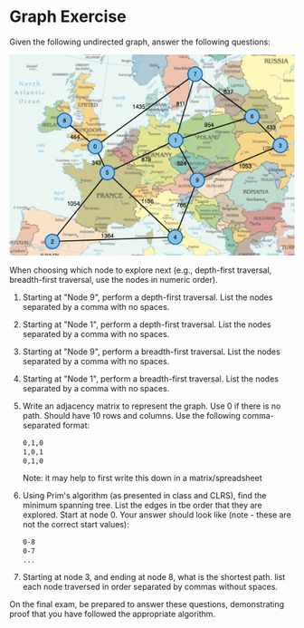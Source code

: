 # Graph Exercise
Given the following undirected graph, answer the following questions:

![](graph.png)

When choosing which node to explore next (e.g., depth-first traversal, breadth-first traversal, use the nodes in numeric order).


1. Starting at "Node 9", perform a depth-first traversal.  List the nodes separated by a comma with no spaces.

2. Starting at "Node 1", perform a depth-first traversal.  List the nodes separated by a comma with no spaces.

3. Starting at "Node 9", perform a breadth-first traversal.  List the nodes separated by a comma with no spaces.

4. Starting at "Node 1", perform a breadth-first traversal.  List the nodes separated by a comma with no spaces.

5. Write an adjacency matrix to represent the graph.  Use 0 if there is no path. Should have 10 rows and columns.  Use the following comma-separated format:
   ```
   0,1,0
   1,0,1
   0,1,0
   ```
   Note: it may help to first write this down in a matrix/spreadsheet

6. Using Prim's algorithm (as presented in class and CLRS), find the minimum spanning tree.  List the edges in tbe order that they are explored.  Start at node 0. Your answer should look like (note - these are not the correct start values):
   ```
   0-8
   0-7
   ...
   ```

7. Starting at node 3, and ending at node 8, what is the shortest path.  list each
node traversed in order separated by commas without spaces.


On the final exam, be prepared to answer these questions, demonstrating proof that you have followed the appropriate algorithm.
